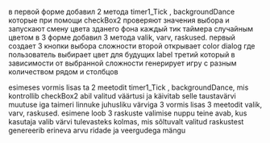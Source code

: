 в первой форме добавил 2 метода timer1_Tick , backgroundDance которые при помощи checkBox2 
проверяют значения выбора и запускают смену цвета зданего фона каждый тик таймера случайным цветом
в 3 форме добавил 3 метода valik, varv, raskused. 
первый создает 3 кнопки выбора сложности
второй открывает color dialog где пользователь выбирает цвет для будущих label
третий который в зависимости от выбранной сложности генерирует игру с разным количеством рядом и столбцов 

esimeses vormis lisas ta 2 meetodit timer1_Tick , backgroundDance, mis kontrollib checkBox2 abil valitud väärtusi ja käivitab selle taustavärvi 
muutuse iga taimeri linnuke juhusliku värviga
3 vormis lisas 3 meetodit valik, varv, raskused.
esimene loob 3 raskuste valimise nuppu
teine avab, kus kasutaja valib värvi tulevasteks
kolmas, mis sõltuvalt valitud raskustest genereerib erineva arvu ridade ja veergudega mängu
